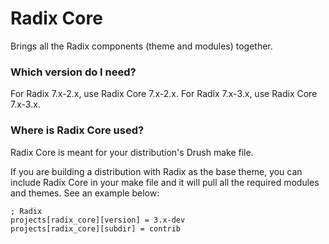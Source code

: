 Radix Core
====
Brings all the Radix components (theme and modules) together.

### Which version do I need?

For Radix 7.x-2.x, use Radix Core 7.x-2.x.
For Radix 7.x-3.x, use Radix Core 7.x-3.x.

### Where is Radix Core used?

Radix Core is meant for your distribution's Drush make file.

If you are building a distribution with Radix as the base theme, you can include Radix Core in your make file and it will pull all the required modules and themes. See an example below:

    ; Radix
    projects[radix_core][version] = 3.x-dev
    projects[radix_core][subdir] = contrib
    